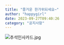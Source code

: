 ```yaml
---
title: "즐거운 한가위되세요~"
author: "happygirl"
date: 2023-09-27T09:40:26
category: "공지사항"
---
```


![추석인사카드.jpg](/files/attach/images/1585/042/035/73cd241eaeb683e22ab52dee01956f45.jpg)
